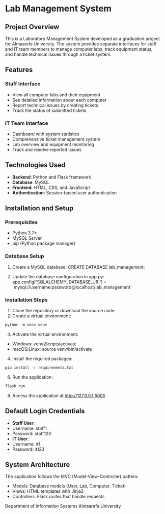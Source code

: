 # Lab Management System

## Project Overview
This is a Laboratory Management System developed as a graduation project for Almaarefa University. The system provides separate interfaces for staff and IT team members to manage computer labs, track equipment status, and handle technical issues through a ticket system.

## Features

### Staff Interface
- View all computer labs and their equipment
- See detailed information about each computer
- Report technical issues by creating tickets
- Track the status of submitted tickets

### IT Team Interface
- Dashboard with system statistics 
- Comprehensive ticket management system
- Lab overview and equipment monitoring
- Track and resolve reported issues

## Technologies Used
- **Backend**: Python and Flask framework
- **Database**: MySQL
- **Frontend**: HTML, CSS, and JavaScript
- **Authentication**: Session-based user authentication

## Installation and Setup

### Prerequisites
- Python 3.7+
- MySQL Server
- pip (Python package manager)

### Database Setup
1. Create a MySQL database:
CREATE DATABASE lab_management;

2. Update the database configuration in app.py:
app.config['SQLALCHEMY_DATABASE_URI'] = 'mysql://username:password@localhost/lab_management'

### Installation Steps
1. Clone the repository or download the source code
2. Create a virtual environment:
```py
python -m venv venv
```
4. Activate the virtual environment:

  - Windows: venv\Scripts\activate
  - macOS/Linux: source venv/bin/activate
  
4. Install the required packages:
```bash
pip install -r requirements.txt
```
6. Run the application:
```bash
flask run
```
8. Access the application at http://127.0.0.1:5000

## Default Login Credentials
- **Staff User**: 
 - Username: staff1
 - Password: staff123
- **IT User**: 
 - Username: it1
 - Password: it123

## System Architecture
The application follows the MVC (Model-View-Controller) pattern:
- Models: Database models (User, Lab, Computer, Ticket)
- Views: HTML templates with Jinja2
- Controllers: Flask routes that handle requests


Department of Information Systems
Almaarefa University
